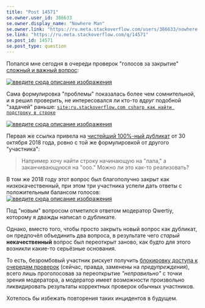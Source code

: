 ```yaml
---
title: "Post 14571"
se.owner.user_id: 386633
se.owner.display_name: "Nowhere Man"
se.owner.link: "https://ru.meta.stackoverflow.com/users/386633/nowhere-man"
se.link: "https://ru.meta.stackoverflow.com/q/14571"
se.post_id: 14571
se.post_type: question
---
```

<p>Попался мне сегодня в очереди проверок &quot;голосов за закрытие&quot; <a href="https://ru.stackoverflow.com/review/close/958208">сложный и важный вопрос</a>:</p>
<p><a href="https://i.sstatic.net/V0VG1cGt.png" rel="nofollow noreferrer"><img src="https://i.sstatic.net/V0VG1cGt.png" alt="введите сюда описание изображения" /></a></p>
<p>Сама формулировка &quot;проблемы&quot; показалась более чем сомнительной, и я решил проверить, не интересовался ли кто-то <em>вдруг</em> подобной &quot;задачей&quot; раньше: <a href="http://google.com/search?q=site%3Aru.stackoverflow.com+csharp+%D0%BA%D0%B0%D0%BA+%D0%BD%D0%B0%D0%B9%D1%82%D0%B8+%D0%BF%D0%BE%D0%B4%D1%81%D1%82%D1%80%D0%BE%D0%BA%D1%83+%D0%B2+%D1%81%D1%82%D1%80%D0%BE%D0%BA%D0%B5" rel="nofollow noreferrer"><code>site:ru.stackoverflow.com csharp как найти подстроку в строке</code></a></p>
<p><a href="https://i.sstatic.net/YjUfEe8x.png" rel="nofollow noreferrer"><img src="https://i.sstatic.net/YjUfEe8x.png" alt="введите сюда описание изображения" /></a></p>
<p>Первая же ссылка привела на <a href="https://ru.stackoverflow.com/questions/899779/">чистейший 100%-ный дубликат</a> от 30 октября 2018 года, ровно с той же формулировкой от другого &quot;участника&quot;:</p>
<blockquote>
<p>Например хочу найти строку начинающую на &quot;лала,&quot; а заканчивающуюся на &quot;ooo.&quot; Можно ли это как-то реализовать?</p>
</blockquote>
<p>В том же 2018 году этот вопрос был благополучно закрыт как низкокачественный, при этом три участника успели дать ответы с положительным балансом голосов:
<a href="https://i.sstatic.net/82fehEUT.png" rel="nofollow noreferrer"><img src="https://i.sstatic.net/82fehEUT.png" alt="введите сюда описание изображения" /></a></p>
<p>Под &quot;новым&quot; вопросом отметился ответом модератор Qwertiy, которому я дважды написал о дубликате.</p>
<p>Однако, вместо того, чтобы просто закрыть новый вопрос как дубликат, он предпочёл объединить два вопроса, в результате чего <em>старый</em> <strong>некачественный</strong> вопрос был переоткрыт заново, как будто для этого возникли какие-то серьёзные основания.</p>
<p>То есть, безромбовый участник рискует получить <a href="https://ru.meta.stackoverflow.com/questions/14425/">блокировку доступа к очередям проверок</a> (сейчас, правда, заменены на <em>предупреждения</em>), всего лишь проголосовав за переоткрытие <em>&quot;неправильно&quot;</em> с точки зрения модератора, а модератор имеет возможности произвольно ликвидировать результаты корректных проверок обычных участников.</p>
<p>Хотелось бы избежать повторения таких инцидентов в будущем.</p>
